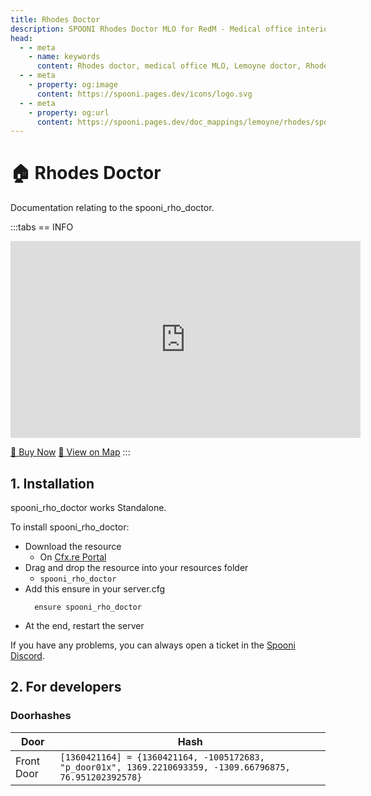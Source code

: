```yaml
---
title: Rhodes Doctor
description: SPOONI Rhodes Doctor MLO for RedM - Medical office interior with examination room. Healthcare facility for Rhodes roleplay in Red Dead Redemption 2.
head:
  - - meta
    - name: keywords
      content: Rhodes doctor, medical office MLO, Lemoyne doctor, Rhodes clinic, healthcare MLO, Rhodes mapping, RDR2 Rhodes
  - - meta
    - property: og:image
      content: https://spooni.pages.dev/icons/logo.svg
  - - meta
    - property: og:url
      content: https://spooni.pages.dev/doc_mappings/lemoyne/rhodes/spooni_rho_doctor
---
```


# 🏠 Rhodes Doctor
Documentation relating to the spooni_rho_doctor.

:::tabs
== INFO
<iframe width="560" height="315" src="https://www.youtube.com/embed/ClTClTrNI0E?si=CnYShgu8vGSEfepU" frameborder="0" allow="accelerometer; autoplay; clipboard-write; encrypted-media; gyroscope; picture-in-picture; web-share" referrerpolicy="strict-origin-when-cross-origin" allowfullscreen></iframe>

<a href="https://spooni-mapping.tebex.io/package/6617641" class="button-buy">🛒 Buy Now</a>
<a href="https://spooni.de/rdr2/?m=house15" class="button-map">📍 View on Map</a>
:::

## 1. Installation
spooni_rho_doctor works Standalone.  

To install spooni_rho_doctor:
- Download the resource
  - On [Cfx.re Portal](https://portal.cfx.re/)
- Drag and drop the resource into your resources folder
  - `spooni_rho_doctor`
- Add this ensure in your server.cfg
  ```
    ensure spooni_rho_doctor
  ```
- At the end, restart the server

If you have any problems, you can always open a ticket in the [Spooni Discord](https://discord.gg/spooni).

## 2. For developers
### Doorhashes
| Door                      | Hash
|---------------------------|----------------------------------------------------------------------------------|
| Front Door                | `[1360421164] = {1360421164, -1005172683, "p_door01x", 1369.2210693359, -1309.66796875, 76.951202392578}`


